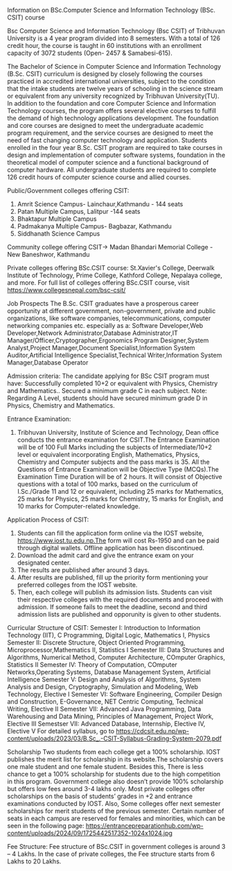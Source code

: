 Information on BSc.Computer Science and Information Technology (BSc. CSIT) course

Bsc Computer Science and Information Technology (Bsc CSIT) of Tribhuvan University is a 4 year program divided into 8 semesters. With a total of 126 credit hour, the course is taught in 60 institutions with an enrollment capacity of 3072 students (Open- 2457 & Samabesi-615).

The Bachelor of Science in Computer Science and Information Technology (B.Sc. CSIT)
curriculum is designed by closely following the courses practiced in accredited international universities, subject to the condition that the intake students are twelve years of schooling in the science stream or equivalent from any university recognized by Tribhuvan University(TU). In addition to the foundation and core Computer Science and Information Technology courses, the program offers several elective courses to fulfill the demand of high technology applications development. The foundation and core courses are designed to meet the undergraduate academic program requirement, and the service courses are designed to meet the need of fast changing computer technology and application. Students enrolled in the four year B.Sc. CSIT program are required to take courses in design and implementation of computer software systems, foundation in the theoretical model of computer science and a functional background of computer hardware. All undergraduate students are required to complete 126 credit hours of computer science course and allied courses.

Public/Government colleges offering CSIT:

1. Amrit Science Campus- Lainchaur,Kathmandu - 144 seats
2. Patan Multiple Campus, Lalitpur -144 seats
3. Bhaktapur Multiple Campus
4. Padmakanya Multiple Campus- Bagbazar, Kathmandu
5. Siddhanath Science Campus

Community college offering CSIT-> Madan Bhandari Memorial College - New Baneshwor, Kathmandu

Private colleges offering BSc.CSIT course:
St.Xavier's College, Deerwalk Institute of Technology, Prime College, Kathford College, Nepalaya college, and more.
For full list of colleges offering BSc.CSIT course, visit https://www.collegesnepal.com/bsc-csit/

Job Prospects
The B.Sc. CSIT graduates have a prosperous career opportunity at different government, non-government, private and public organizations, like software companies, telecommunications, computer networking companies etc. especially as a:
Software Developer,Web Developer,Network Administrator,Database Administrator,IT Manager/Officer,Cryptographer,Ergonomics Program Designer,System Analyst,Project Manager,Document Specialist,Information System Auditor,Artificial Intelligence Specialist,Technical Writer,Information System Manager,Database Operator

Admission criteria:
The candidate applying for BSc CSIT program must have: Successfully completed 10+2 or equivalent with Physics, Chemistry and Mathematics.. Secured a minimum grade C in each subject. Note: Regarding A Level, students should have secured minimum grade D in Physics, Chemistry and Mathematics.

Entrance Examination:

1. Tribhuvan University, Institute of Science and Technology, Dean office conducts the entrance examination for CSIT.The Entrance Examination will be of 100 Full Marks including the subjects of Intermediate/10+2 level or equivalent incorporating English, Mathematics, Physics, Chemistry and Computer subjects and the pass marks is 35. All the Questions of Entrance Examination will be Objective Type (MCQs).The Examination Time Duration will be of 2 hours. It will consist of Objective questions with a total of 100 marks, based on the curriculum of I.Sc./Grade 11 and 12 or equivalent, including 25 marks for Mathematics, 25 marks for Physics, 25 marks for Chemistry, 15 marks for English, and 10 marks for Computer-related knowledge.

Application Process of CSIT:

1. Students can fill the application form online via the IOST website, https://www.iost.tu.edu.np.The form will cost Rs-1950 and can be paid through digital wallets. Offline application has been discontinued.
2. Download the admit card and give the entrance exam on your designated center.
3. The results are published after around 3 days.
4. After results are published, fill up the priority form mentioning your preferred colleges from the IOST website.
5. Then, each college will publish its admission lists. Students can visit their respective colleges with the required documents and proceed with admission. If someone fails to meet the deadline, second and third admission lists are published and opporunity is given to other students.

Curricular Structure of CSIT:
Semester I: Introduction to Information Technology (IIT), C Programming, Digital Logic, Mathematics I, Physics
Semester II: Discrete Structure, Object Oriented Programming, Microprocessor,Mathematics II, Statistics I
Semester III: Data Structures and Algorithms, Numerical Method, Computer Architecture, COmputer Graphics, Statistics II
Semester IV: Theory of Computation, COmputer Networks,Operating Systems, Database Management System, Artificial Intelligence
Semester V: Design and Analysis of Algorithms, System Analysis and Design, Cryptography, Simulation and Modeling, Web Technology, Elective I
Semester VI: Software Engineering, Compiler Design and Construction, E-Governance, NET Centric Computing, Technical Writing, Elective II
Semester VII: Advanced Java Programming, Data Warehousing and Data Mining, Principles of Management, Project Work, Elective III
Semestser VII: Advanced Database, Internship, Elective IV, Elective V
For detailed syllabus, go to https://cdcsit.edu.np/wp-content/uploads/2023/03/B.Sc_.-CSIT-Syllabus-Grading-System-2079.pdf

Scholarship
Two students from each college get a 100% scholarship. IOST publishes the merit list for scholarship in its website.The scholarship covers one male student and one female student. Besides this, There is less chance to get a 100% scholarship for students due to the high competition in this program. Government college also doesn’t provide 100% scholarship but offers low fees around 3-4 lakhs only. Most private colleges offer scholarships on the basis of students’ grades in +2 and entrance examinations conducted by IOST. Also, Some colleges offer next semester scholarships for merit students of the previous semester. Certain number of seats in each campus are reserved for females and minorities, which can be seen in the following page: https://entrancepreparationhub.com/wp-content/uploads/2024/09/1725442517352-1024x1024.jpg

Fee Structure:
Fee structure of BSc.CSIT in government colleges is around 3 – 4 Lakhs. In the case of private colleges, the Fee structure starts from 6 Lakhs to 20 Lakhs.
